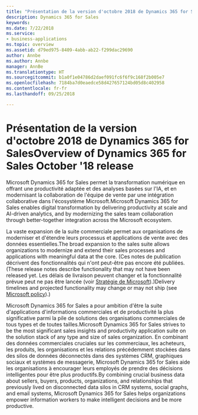 ```yaml
---
title: "Présentation de la version d'octobre 2018 de Dynamics 365 for Sales"
description: Dynamics 365 for Sales
keywords: 
ms.date: 7/22/2018
ms.service:
- business-applications
ms.topic: overview
ms.assetid: d79ed975-8409-4abb-ab22-f299dac29690
author: Annbe
ms.author: Annbe
manager: AnnBe
ms.translationtype: HT
ms.sourcegitcommit: b1a0f1e04786d2daef091fc6f6f9c168f2b005e7
ms.openlocfilehash: 7184ba7d0eaedce58d427657124bd05d8c402958
ms.contentlocale: fr-fr
ms.lasthandoff: 09/25/2018

---
```


#  <a name="overview-of-dynamics-365-for-sales-october-18-release"></a><span data-ttu-id="ead2f-103">Présentation de la version d'octobre 2018 de Dynamics 365 for Sales</span><span class="sxs-lookup"><span data-stu-id="ead2f-103">Overview of Dynamics 365 for Sales October '18 release</span></span>


<span data-ttu-id="ead2f-104">Microsoft Dynamics 365 for Sales permet la transformation numérique en offrant une productivité adaptée et des analyses basées sur l'IA, et en modernisant la collaboration de l'équipe de vente par une intégration collaborative dans l'écosystème Microsoft.</span><span class="sxs-lookup"><span data-stu-id="ead2f-104">Microsoft Dynamics 365 for Sales enables digital transformation by delivering productivity at scale and AI-driven analytics, and by modernizing the sales team collaboration through better-together integration across the Microsoft ecosystem.</span></span> 

<span data-ttu-id="ead2f-105">La vaste expansion de la suite commerciale permet aux organisations de moderniser et d'étendre leurs processus et applications de vente avec des données essentielles.</span><span class="sxs-lookup"><span data-stu-id="ead2f-105">The broad expansion to the sales suite allows organizations to modernize and extend their sales processes and applications with meaningful data at the core.</span></span> <span data-ttu-id="ead2f-106">(Ces notes de publication décrivent des fonctionnalités qui n'ont peut-être pas encore été publiées.</span><span class="sxs-lookup"><span data-stu-id="ead2f-106">(These release notes describe functionality that may not have been released yet.</span></span> <span data-ttu-id="ead2f-107">Les délais de livraison peuvent changer et la fonctionnalité prévue peut ne pas être lancée (voir [Stratégie de Microsoft](https://go.microsoft.com/fwlink/p/?linkid=2007332)).)</span><span class="sxs-lookup"><span data-stu-id="ead2f-107">Delivery timelines and projected functionality may change or may not ship (see [Microsoft policy](https://go.microsoft.com/fwlink/p/?linkid=2007332)).)</span></span>

<span data-ttu-id="ead2f-108">Microsoft Dynamics 365 for Sales a pour ambition d'être la suite d'applications d'informations commerciales et de productivité la plus significative parmi la pile de solutions des organisations commerciales de tous types et de toutes tailles.</span><span class="sxs-lookup"><span data-stu-id="ead2f-108">Microsoft Dynamics 365 for Sales strives to be the most significant sales insights and productivity application suite on the solution stack of any type and size of sales organization.</span></span> <span data-ttu-id="ead2f-109">En combinant des données commerciales cruciales sur les commerciaux, les acheteurs, les produits, les organisations et les relations précédemment stockées dans des silos de données déconnectés dans des systèmes CRM, graphiques sociaux et systèmes de messagerie, Microsoft Dynamics 365 for Sales aide les organisations à encourager leurs employés de prendre des décisions intelligentes pour être plus productifs.</span><span class="sxs-lookup"><span data-stu-id="ead2f-109">By combining crucial business data about sellers, buyers, products, organizations, and relationships that previously lived on disconnected data silos in CRM systems, social graphs, and email systems, Microsoft Dynamics 365 for Sales helps organizations empower information workers to make intelligent decisions and be more productive.</span></span>


